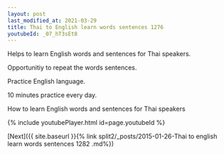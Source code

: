 ```yaml
---
layout: post
last_modified_at: 2021-03-29
title: Thai to English learn words sentences 1276 
youtubeId: _07_hT3sEt8
---
```

 
 
Helps to learn English words and sentences for Thai speakers.

Opportunitiy to repeat the words sentences. 

Practice English language. 
 
10 minutes practice every day. 
 
How to learn English words and sentences for Thai speakers 
 
{% include youtubePlayer.html id=page.youtubeId %}
 
 
[Next]({{ site.baseurl }}{% link  split2/_posts/2015-01-26-Thai to english learn words sentences 1282 .md%})
 
